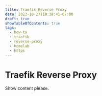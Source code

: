 ```yaml
---
title: Traefik Reverse Proxy
date: 2023-10-27T18:38:41-07:00
draft: true
showTableOfContents: true
tags:
  - how-to
  - traefik
  - reverse-proxy
  - homelab
  - https
---
```

# Traefik Reverse Proxy

Show content please.
